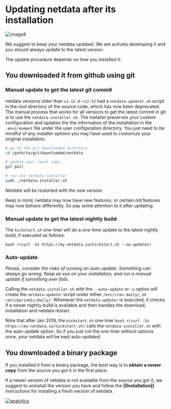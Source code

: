 # Updating netdata after its installation

![image8](https://cloud.githubusercontent.com/assets/2662304/14253735/536f4580-fa95-11e5-9f7b-99112b31a5d7.gif)


We suggest to keep your netdata updated. We are actively developing it and you should always update to the latest version.

The update procedure depends on how you installed it:

## You downloaded it from github using git

### Manual update to get the latest git commit

netdata versions older than `v1.12.0-rc2-52` had a `netdata-updater.sh` script in the root directory of the source code, which has now been deprecated. The manual process that works for all versions to get the latest commit in git is to use the `netdata-installer.sh`. The installer preserves your custom configuration and updates the the information of the installation in the `.environment` file under the user configuration directory. You just need to be mindful of any installer options you may have used to customize your original installation. 

```sh
# go to the git downloaded directory
cd /path/to/git/downloaded/netdata

# update your local copy
git pull

# run the netdata installer
sudo ./netdata-installer.sh
```

_Netdata will be restarted with the new version._

Keep in mind, netdata may now have new features, or certain old features may now behave differently. So pay some attention to it after updating.

### Manual update to get the latest nightly build

The `kickstart.sh` one-liner will do a one-time update to the latest nightly build, if executed as follows:
```
bash <(curl -Ss https://my-netdata.io/kickstart.sh --no-updates)
```

### Auto-update

_Please, consider the risks of running an auto-update. Something can always go wrong. Keep an eye on your installation, and run a manual update if something ever fails._

Calling the `netdata-installer.sh` with the `--auto-update` or `-u` option will create the `netdata-updater` script under 
either  `/etc/cron.daily/`, or `/etc/periodic/daily/`. Whenever the `netdata-updater` is executed, it checks if a newer nightly build is available and then handles the download, installation and netdata restart.  

Note that after Jan 2019, the `kickstart.sh` one-liner `bash <(curl -Ss https://my-netdata.io/kickstart.sh)` calls the `netdata-installer.sh` with the auto-update option. So if you just run the one-liner without options once, your netdata will be kept auto-updated.


## You downloaded a binary package

If you installed it from a binary package, the best way is to **obtain a newer copy** from the source you got it in the first place.

If a newer version of netdata is not available from the source you got it, we suggest to uninstall the version you have and follow the **[[Installation]]** instructions for installing a fresh version of netdata.


[![analytics](https://www.google-analytics.com/collect?v=1&aip=1&t=pageview&_s=1&ds=github&dr=https%3A%2F%2Fgithub.com%2Fnetdata%2Fnetdata&dl=https%3A%2F%2Fmy-netdata.io%2Fgithub%2Finstaller%2FUPDATE&_u=MAC~&cid=5792dfd7-8dc4-476b-af31-da2fdb9f93d2&tid=UA-64295674-3)]()
